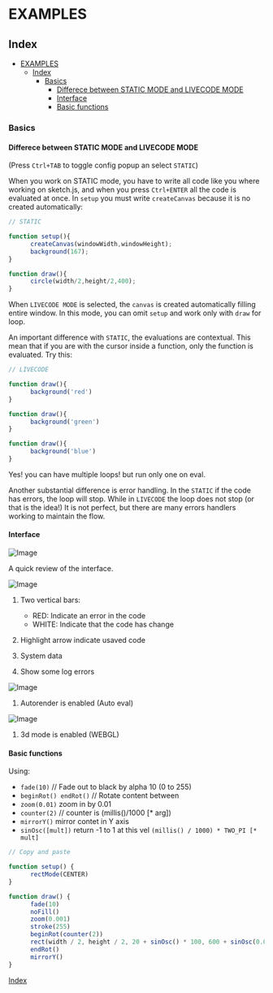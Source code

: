 # EXAMPLES

## Index

- [EXAMPLES](#examples)
  - [Index](#index)
    - [Basics](#basics)
      - [Differece between STATIC MODE and LIVECODE MODE](#differece-between-static-mode-and-livecode-mode)
      - [Interface](#interface)
      - [Basic functions](#basic-functions)

### Basics

#### Differece between STATIC MODE and LIVECODE MODE

(Press `Ctrl+TAB` to toggle config popup an select `STATIC`)

When you work on STATIC mode, you have to write all code like you where working on sketch.js, and when you press `Ctrl+ENTER` all the code is evaluated at once. In `setup` you must write `createCanvas` because it is no created automatically:

~~~js
// STATIC

function setup(){
      createCanvas(windowWidth,windowHeight);
      background(167);
}

function draw(){
      circle(width/2,height/2,400);
}

~~~

When `LIVECODE MODE` is selected, the `canvas` is created automatically filling entire window.
In this mode, you can omit `setup` and work only with `draw` for loop.

An important difference with `STATIC`, the evaluations are contextual. This mean that if you are with the cursor inside a function, only the function is evaluated. Try this:

~~~js
// LIVECODE

function draw(){
      background('red')
}

function draw(){
      background('green')
}

function draw(){
      background('blue')
}

~~~

Yes! you can have multiple loops! but run only one on eval.

Another substantial difference is error handling. In the `STATIC` if the code has errors, the loop will stop. While in `LIVECODE` the loop does not stop (or that is the idea!) It is not perfect, but there are many errors handlers working to maintain the flow.

#### Interface

![Image](http://andressenn.com/leparc-lc/interfaz/interfaz.jpg)

A quick review of the interface.

![Image](http://andressenn.com/leparc-lc/interfaz/interfaz01.png)

1. Two  vertical bars:
    - RED: Indicate an error in the code
    - WHITE: Indicate that the code has change

2. Highlight arrow indicate usaved code
3. System data
4. Show some log errors

![Image](http://andressenn.com/leparc-lc/interfaz/interfaz02.png)

1. Autorender is enabled (Auto eval)

![Image](http://andressenn.com/leparc-lc/interfaz/interfaz03.png)

1. 3d mode is enabled (WEBGL)

#### Basic functions

Using:

- `fade(10)` // Fade out to black by alpha 10 (0 to 255)
- `beginRot() endRot()` // Rotate content between
- `zoom(0.01)` zoom in by 0.01
- `counter(2)` // counter is (millis()/1000 [* arg])
- `mirrorY()` mirror contet in Y axis
- `sinOsc([mult])` return -1 to 1 at this vel `(millis() / 1000) * TWO_PI [* mult]`

~~~js
// Copy and paste

function setup() {
      rectMode(CENTER)
}

function draw() {
      fade(10)
      noFill()
      zoom(0.001)
      stroke(255)
      beginRot(counter(2))
      rect(width / 2, height / 2, 20 + sinOsc() * 100, 600 + sinOsc(0.05) * 200)
      endRot()
      mirrorY()
}
~~~

[Index](#Index)
